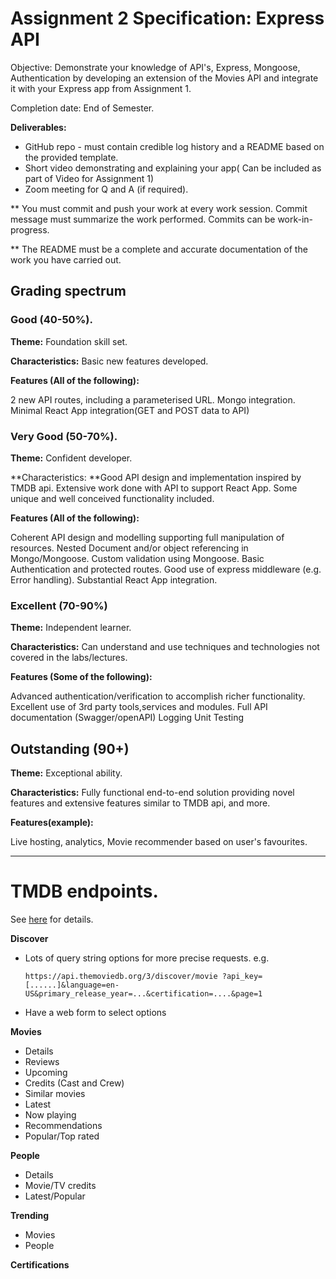 # Assignment 2 Specification: Express API

Objective: Demonstrate your knowledge of API's, Express, Mongoose, Authentication by developing an extension of the Movies API and integrate it with your Express app from Assignment 1.

Completion date: End of Semester.

**Deliverables:**

+ GitHub repo - must contain credible log history and a README based on the provided template.
+ Short video demonstrating and explaining your app( Can be included as part of Video for Assignment  1)
+ Zoom meeting for Q and A (if required).

** You must commit and push your work at every work session. Commit message must summarize the work performed. Commits can be work-in-progress.

** The README must be a complete and accurate documentation of the work you have carried out.

## Grading spectrum

### Good (40-50%).
**Theme:** Foundation skill set.

**Characteristics:** Basic new features developed.

**Features (All of the following):**

2 new API routes, including a parameterised URL.
Mongo integration.
Minimal React App integration(GET and POST data to API)

### Very Good (50-70%).
**Theme:** Confident developer.

**Characteristics: **Good API design and implementation inspired by TMDB api. Extensive work done with API to support React App. Some unique and well conceived functionality included.

**Features (All of the following):**

Coherent API design and modelling supporting full manipulation of resources.
Nested Document and/or object referencing in Mongo/Mongoose.
Custom validation using Mongoose.
Basic Authentication and protected routes.
Good use of express middleware (e.g. Error handling).
Substantial React App integration. 

### Excellent (70-90%)
**Theme:** Independent learner.

**Characteristics:** Can understand and use techniques and technologies not covered in the labs/lectures.

**Features (Some of the following):**

Advanced authentication/verification to accomplish richer functionality.
Excellent use of 3rd party tools,services and modules.
Full API documentation (Swagger/openAPI)
Logging
Unit Testing

## Outstanding (90+)
**Theme:** Exceptional ability.

**Characteristics:** Fully functional end-to-end solution providing novel features and extensive features similar to TMDB api, and more.

**Features(example):**

Live hosting, analytics, Movie recommender based on user's favourites.

---------------------------

# TMDB endpoints.

See [here][tmdb] for details.

__Discover__

+   Lots of query string options for more precise requests.
   e.g.

      `https://api.themoviedb.org/3/discover/movie ?api_key=[......]&language=en-US&primary_release_year=...&certification=....&page=1`


 +   Have a web form to select options

__Movies__
+    Details
+    Reviews
+    Upcoming
+   Credits (Cast and Crew)
+    Similar movies
+    Latest
+    Now playing
+    Recommendations
+    Popular/Top rated


__People__
+    Details
+    Movie/TV credits
 +   Latest/Popular


__Trending__
+ Movies
+ People


__Certifications__

[tmdb]: https://developers.themoviedb.org/3/getting-started/introduction